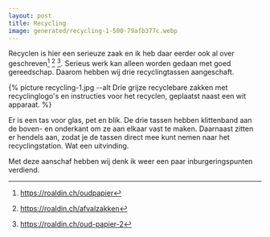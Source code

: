 ```yaml
---
layout: post
title: Recycling
image: generated/recycling-1-500-79afb377c.webp
---
```


Recyclen is hier een serieuze zaak en ik heb daar eerder ook al over geschreven[^1] [^2] [^3]. Serieus werk kan alleen worden gedaan met goed gereedschap. Daarom hebben wij drie recyclingtassen aangeschaft.

{% picture recycling-1.jpg --alt Drie grijze recyclebare zakken met recyclinglogo's en instructies voor het recyclen, geplaatst naast een wit apparaat. %}

Er is een tas voor glas, pet en blik. De drie tassen hebben klittenband aan de boven- en onderkant om ze aan elkaar vast te maken. Daarnaast zitten er hendels aan, zodat je de tassen direct mee kunt nemen naar het recyclingstation. Wat een uitvinding.

Met deze aanschaf hebben wij denk ik weer een paar inburgeringspunten verdiend.

[^1]: <https://roaldin.ch/oudpapier>
[^2]: <https://roaldin.ch/afvalzakken>
[^3]: <https://roaldin.ch/oud-papier-2>
